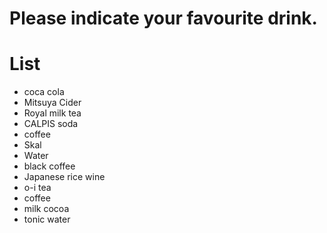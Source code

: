 # Please indicate your favourite drink.

# List
- coca cola
- Mitsuya Cider
- Royal milk tea
- CALPIS soda
- coffee
- Skal
- Water
- black coffee
- Japanese rice wine
- o-i tea
- coffee
- milk cocoa
- tonic water
